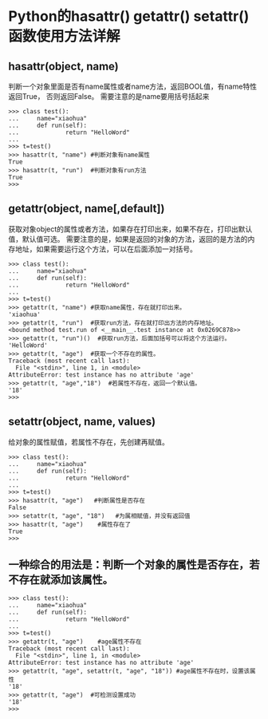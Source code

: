 # Python的hasattr() getattr() setattr() 函数使用方法详解

## hasattr(object, name)

判断一个对象里面是否有name属性或者name方法，返回BOOL值，有name特性返回True， 否则返回False。
需要注意的是name要用括号括起来
```
>>> class test():
...     name="xiaohua"
...     def run(self):
...             return "HelloWord"
...
>>> t=test()
>>> hasattr(t, "name") #判断对象有name属性
True
>>> hasattr(t, "run")  #判断对象有run方法
True
>>>
```

## getattr(object, name[,default])

获取对象object的属性或者方法，如果存在打印出来，如果不存在，打印出默认值，默认值可选。
需要注意的是，如果是返回的对象的方法，返回的是方法的内存地址，如果需要运行这个方法，可以在后面添加一对括号。
```
>>> class test():
...     name="xiaohua"
...     def run(self):
...             return "HelloWord"
...
>>> t=test()
>>> getattr(t, "name") #获取name属性，存在就打印出来。
'xiaohua'
>>> getattr(t, "run")  #获取run方法，存在就打印出方法的内存地址。
<bound method test.run of <__main__.test instance at 0x0269C878>>
>>> getattr(t, "run")()  #获取run方法，后面加括号可以将这个方法运行。
'HelloWord'
>>> getattr(t, "age")  #获取一个不存在的属性。
Traceback (most recent call last):
  File "<stdin>", line 1, in <module>
AttributeError: test instance has no attribute 'age'
>>> getattr(t, "age","18")  #若属性不存在，返回一个默认值。
'18'
>>>
```

## setattr(object, name, values)

给对象的属性赋值，若属性不存在，先创建再赋值。
```
>>> class test():
...     name="xiaohua"
...     def run(self):
...             return "HelloWord"
...
>>> t=test()
>>> hasattr(t, "age")   #判断属性是否存在
False
>>> setattr(t, "age", "18")   #为属相赋值，并没有返回值
>>> hasattr(t, "age")    #属性存在了
True
>>>
```

## 一种综合的用法是：判断一个对象的属性是否存在，若不存在就添加该属性。

```
>>> class test():
...     name="xiaohua"
...     def run(self):
...             return "HelloWord"
...
>>> t=test()
>>> getattr(t, "age")    #age属性不存在
Traceback (most recent call last):
  File "<stdin>", line 1, in <module>
AttributeError: test instance has no attribute 'age'
>>> getattr(t, "age", setattr(t, "age", "18")) #age属性不存在时，设置该属性
'18'
>>> getattr(t, "age")  #可检测设置成功
'18'
>>>
```